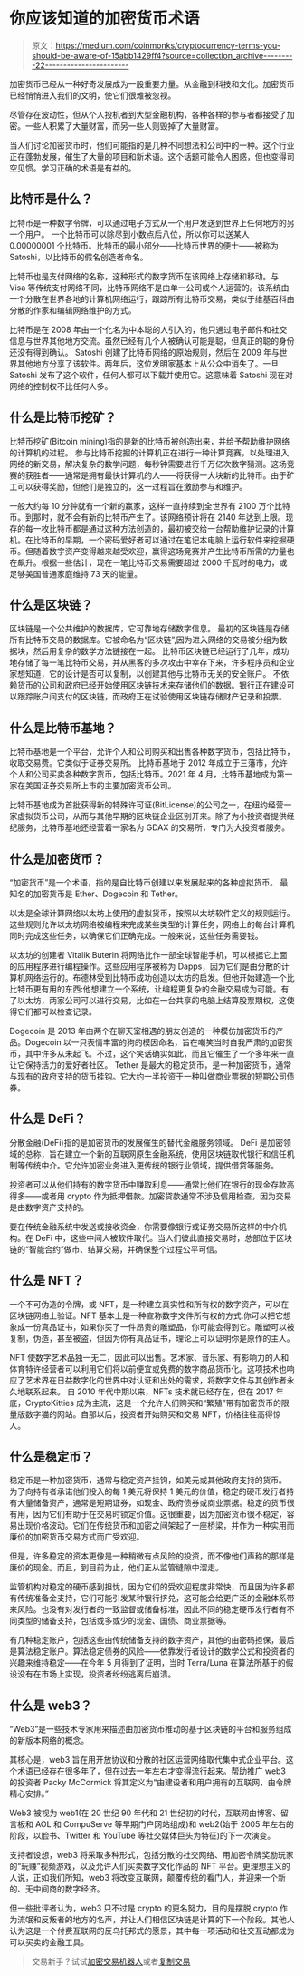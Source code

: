# 你应该知道的加密货币术语

> 原文：<https://medium.com/coinmonks/cryptocurrency-terms-you-should-be-aware-of-15abb1429ff4?source=collection_archive---------22----------------------->

加密货币已经从一种好奇发展成为一股重要力量。从金融到科技和文化。加密货币已经悄悄进入我们的文明，使它们很难被忽视。

尽管存在波动性，但从个人投机者到大型金融机构，各种各样的参与者都接受了加密。一些人积累了大量财富，而另一些人则毁掉了大量财富。

当人们讨论加密货币时，他们可能指的是几种不同想法和公司中的一种。这个行业正在蓬勃发展，催生了大量的项目和新术语。这个话题可能令人困惑，但也变得司空见惯。学习正确的术语是有益的。

## 比特币是什么？

比特币是一种数字令牌，可以通过电子方式从一个用户发送到世界上任何地方的另一个用户。
一个比特币可以除尽到小数点后八位，所以你可以送某人 0.00000001 个比特币。比特币的最小部分——比特币世界的便士——被称为 Satoshi，以比特币的假名创造者命名。

比特币也是支付网络的名称，这种形式的数字货币在该网络上存储和移动。与 Visa 等传统支付网络不同，比特币网络不是由单一公司或个人运营的。该系统由一个分散在世界各地的计算机网络运行，跟踪所有比特币交易，类似于维基百科由分散的作家和编辑网络维护的方式。

比特币是在 2008 年由一个化名为中本聪的人引入的，他只通过电子邮件和社交信息与世界其他地方交流。虽然已经有几个人被确认可能是聪，但真正的聪的身份还没有得到确认。
Satoshi 创建了比特币网络的原始规则，然后在 2009 年与世界其他地方分享了该软件。两年后，这位发明家基本上从公众中消失了。一旦 Satoshi 发布了这个软件，任何人都可以下载并使用它。这意味着 Satoshi 现在对网络的控制权不比任何人多。

## 什么是比特币挖矿？

比特币挖矿(Bitcoin mining)指的是新的比特币被创造出来，并给予帮助维护网络的计算机的过程。
参与比特币挖掘的计算机正在进行一种计算竞赛，以处理进入网络的新交易，解决复杂的数学问题，每秒钟需要进行千万亿次数字猜测。这场竞赛的获胜者——通常是拥有最快计算机的人——将获得一大块新的比特币。由于矿工可以获得奖励，但他们是独立的，这一过程旨在激励参与和维护。

一般大约每 10 分钟就有一个新的赢家，这样一直持续到全世界有 2100 万个比特币。到那时，就不会有新的比特币产生了。该网络预计将在 2140 年达到上限。现存的每一枚比特币都是通过这种方法创造的，最初被交给一台帮助维护记录的计算机。在比特币的早期，一个密码爱好者可以通过在笔记本电脑上运行软件来挖掘硬币。但随着数字资产变得越来越受欢迎，赢得这场竞赛并产生比特币所需的力量也在飙升。根据一些估计，现在一笔比特币交易需要超过 2000 千瓦时的电力，或足够美国普通家庭维持 73 天的能量。

## 什么是区块链？

区块链是一个公共维护的数据库，它可靠地存储数字信息。
最初的区块链是存储所有比特币交易的数据库。它被命名为“区块链”,因为进入网络的交易被分组为数据块，然后用复杂的数学方法链接在一起。
比特币区块链已经运行了几年，成功地存储了每一笔比特币交易，并从黑客的多次攻击中幸存下来，许多程序员和企业家想知道，它的设计是否可以复制，以创建其他与比特币无关的安全账户。
不依赖货币的公司和政府已经开始使用区块链技术来存储他们的数据。银行正在建设可以跟踪账户间支付的区块链，而政府正在试验使用区块链存储财产记录和投票。

## 什么是比特币基地？

比特币基地是一个平台，允许个人和公司购买和出售各种数字货币，包括比特币，收取交易费。它类似于证券交易所。
比特币基地于 2012 年成立于三藩市，允许个人和公司买卖各种数字货币，包括比特币。2021 年 4 月，比特币基地成为第一家在美国证券交易所上市的主要加密货币公司。

比特币基地成为首批获得新的特殊许可证(BitLicense)的公司之一，在纽约经营一家虚拟货币公司，从而与其他早期的区块链企业区别开来。除了为小投资者提供经纪服务，比特币基地还经营着一家名为 GDAX 的交易所，专门为大投资者服务。

## 什么是加密货币？

“加密货币”是一个术语，指的是自比特币创建以来发展起来的各种虚拟货币。
最知名的加密货币是 Ether、Dogecoin 和 Tether。

以太是全球计算网络以太坊上使用的虚拟货币，按照以太坊软件定义的规则运行。这些规则允许以太坊网络被编程来完成某些类型的计算任务，网络上的每台计算机同时完成这些任务，以确保它们正确完成。一般来说，这些任务需要钱。

以太坊的创建者 Vitalik Buterin 将网络比作一部全球智能手机，可以根据它上面的应用程序进行编程操作。这些应用程序被称为 Dapps，因为它们是由分散的计算机网络运行的。布德林受到比特币成功创造以太坊的启发。但他开始建造一个比比特币更有用的东西:他想建立一个系统，让编程更复杂的金融交易成为可能。有了以太坊，两家公司可以进行交易，比如在一台共享的电脑上结算股票期权，这使得它们都可以检查记录。

Dogecoin 是 2013 年由两个在聊天室相遇的朋友创造的一种模仿加密货币的产品。Dogecoin 以一只表情丰富的狗的模因命名，旨在嘲笑当时自我严肃的加密货币，其中许多从未起飞。不过，这个笑话确实如此，而且它催生了一个多年来一直让它保持活力的爱好者社区。
Tether 是最大的稳定货币，是一种加密货币，通常与现有的政府支持的货币挂钩。它大约一半投资于一种叫做商业票据的短期公司债券。

## 什么是 DeFi？

分散金融(DeFi)指的是加密货币的发展催生的替代金融服务领域。
DeFi 是加密领域的总称，旨在建立一个新的互联网原生金融系统，使用区块链取代银行和信任机制等传统中介。它允许加密业务进入更传统的银行业领域，提供借贷等服务。

投资者可以从他们持有的数字货币中赚取利息——通常比他们在银行的现金存款高得多——或者用 crypto 作为抵押借款。加密贷款通常不涉及信用检查，因为交易是由数字资产支持的。

要在传统金融系统中发送或接收资金，你需要像银行或证券交易所这样的中介机构。在 DeFi 中，这些中间人被软件取代。当人们彼此直接交易时，总部位于区块链的“智能合约”做市、结算交易，并确保整个过程公平可信。

## 什么是 NFT？

一个不可伪造的令牌，或 NFT，是一种建立真实性和所有权的数字资产，可以在区块链网络上验证。NFT 基本上是一种宣称数字文件所有权的方式:你可以把它想象成一份真品证书，如果你买了一件昂贵的雕塑品，你可能会得到它。雕塑可以被复制，伪造，甚至被盗，但因为你有真品证书，理论上可以证明你是原作的主人。

NFT 使数字艺术品独一无二，因此可以出售。艺术家、音乐家、有影响力的人和体育特许经营者可以利用它们将以前便宜或免费的数字商品货币化。这项技术也响应了艺术界在日益数字化的世界中对认证和出处的需求，将数字文件与其创作者永久地联系起来。
自 2010 年代中期以来，NFTs 技术就已经存在，但在 2017 年底，CryptoKitties 成为主流，这是一个允许人们购买和“繁殖”带有加密货币的限量版数字猫的网站。自那以后，投资者开始购买和交易 NFT，价格往往高得惊人。

## 什么是稳定币？

稳定币是一种加密货币，通常与稳定资产挂钩，如美元或其他政府支持的货币。
为了向持有者承诺他们投入的每 1 美元将保持 1 美元的价值，稳定的硬币发行者持有大量储备资产，通常是短期证券，如现金、政府债券或商业票据。稳定的货币很有用，因为它们有助于在交易时锁定价值。这很重要，因为加密货币很不稳定，容易出现价格波动。它们在传统货币和加密之间架起了一座桥梁，并作为一种实用而廉价的加密货币交易方式而广受欢迎。

但是，许多稳定的资本更像是一种稍微有点风险的投资，而不像他们声称的那样是廉价的现金。而且，到目前为止，他们正从监管缝隙中溜走。

监管机构对稳定的硬币感到担忧，因为它们的受欢迎程度非常快，而且因为许多都有传统准备金支持，它们可能引发某种银行挤兑，这可能会给更广泛的金融体系带来风险。也没有对发行者的一致监督或储备标准，因此不同的稳定硬币发行者有不同类型的储备支持，包括或多或少的现金、国债、商业票据等。

有几种稳定账户，包括这些由传统储备支持的数字资产，其他的由密码担保，最后是算法稳定账户。算法稳定债券的风险——依靠发行者设计的数学公式和投资者的兴趣来维持稳定——在今年 5 月得到了证明，当时 Terra/Luna 在算法所基于的假设没有在市场上实现，投资者纷纷逃离后崩溃。

## 什么是 web3？

“Web3”是一些技术专家用来描述由加密货币推动的基于区块链的平台和服务组成的新版本网络的概念。

其核心是，web3 旨在用开放协议和分散的社区运营网络取代集中式企业平台。这个术语已经存在很多年了，但在过去一年左右才变得流行起来。帮助推广 web3 的投资者 Packy McCormick 将其定义为“由建设者和用户拥有的互联网，由令牌精心安排。”

Web3 被视为 web1(在 20 世纪 90 年代和 21 世纪初的时代，互联网由博客、留言板和 AOL 和 CompuServe 等早期门户网站组成)和 web2(始于 2005 年左右的阶段，以脸书、Twitter 和 YouTube 等社交媒体巨头为特征)的下一次演变。

支持者设想，web3 将采取多种形式，包括分散的社交网络、用加密令牌奖励玩家的“玩赚”视频游戏，以及允许人们买卖数字文化作品的 NFT 平台。更理想主义的人说，正如我们所知，web3 将改变互联网，颠覆传统的看门人，并迎来一个新的、无中间商的数字经济。

但一些批评者认为，web3 只不过是 crypto 的更名努力，目的是摆脱 crypto 作为流氓和反叛者的地方的名声，并让人们相信区块链是计算的下一个阶段。其他人认为这是一个付费互联网的反乌托邦式的愿景，其中每一项活动和社交互动都成为可以买卖的金融工具。

> 交易新手？试试[加密交易机器人](/coinmonks/crypto-trading-bot-c2ffce8acb2a)或者[复制交易](/coinmonks/top-10-crypto-copy-trading-platforms-for-beginners-d0c37c7d698c)
